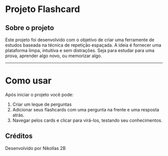 # Projeto Flashcard

## Sobre o projeto
Este projeto foi desenvolvido com o objetivo de criar uma ferramente de estudos baseada na técnica de repetição espaçada.
A ideia é fornecer uma plataforma limpa, intuitiva e sem distrações.
Seja para estudar para uma prova, aprender algo novo, ou memorizar algo.

---

# Como usar
Após iniciar o projeto você pode:
1. Criar um leque de perguntas
2. Adicionar seus flashcards com uma pergunta na frente e uma resposta atrás.
3. Navegar pelos cards e clicar para virá-los, testando seu conhecimentos.

## Créditos
Desenvolvido por Nikollas 2B